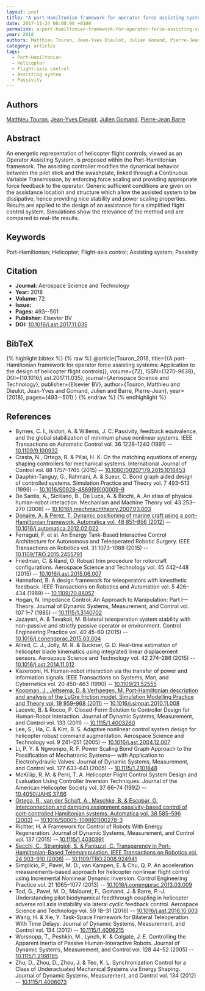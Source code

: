 ```yaml
---
layout: post
title: "A port-Hamiltonian framework for operator force assisting systems: Application to the design of helicopter flight controls"
date: 2017-11-24 00:00:00 +0100
permalink: a-port-hamiltonian-framework-for-operator-force-assisting-systems-application-to-the-design-of-helicopter-flight-controls
year: 2018
authors: Matthieu Touron, Jean-Yves Dieulot, Julien Gomand, Pierre-Jean Barre
category: articles
tags:
  - Port-Hamiltonian
  - Helicopter
  - Flight-axis control
  - Assisting system
  - Passivity
---
```

 
## Authors
[Matthieu Touron](authors/matthieu_touron), [Jean-Yves Dieulot](authors/jean_yves_dieulot), [Julien Gomand](authors/julien_gomand), [Pierre-Jean Barre](authors/pierre_jean_barre)
 
## Abstract
An energetic representation of helicopter flight controls, viewed as an Operator Assisting System, is proposed within the Port-Hamiltonian framework. The assisting controller modifies the dynamical behavior between the pilot stick and the swashplate, linked through a Continuous Variable Transmission, by enforcing force scaling and providing appropriate force feedback to the operator. Generic sufficient conditions are given on the assistance location and structure which allow the assisted system to be dissipative, hence providing nice stability and power scaling properties. Results are applied to the design of an assistance for a simplified flight control system. Simulations show the relevance of the method and are compared to real-life results.
 
## Keywords
Port-Hamiltonian; Helicopter; Flight-axis control; Assisting system; Passivity
 
## Citation
- **Journal:** Aerospace Science and Technology
- **Year:** 2018
- **Volume:** 72
- **Issue:** 
- **Pages:** 493--501
- **Publisher:** Elsevier BV
- **DOI:** [10.1016/j.ast.2017.11.035](https://doi.org/10.1016/j.ast.2017.11.035)
 
## BibTeX
{% highlight bibtex %}
{% raw %}
@article{Touron_2018,
  title={{A port-Hamiltonian framework for operator force assisting systems: Application to the design of helicopter flight controls}},
  volume={72},
  ISSN={1270-9638},
  DOI={10.1016/j.ast.2017.11.035},
  journal={Aerospace Science and Technology},
  publisher={Elsevier BV},
  author={Touron, Matthieu and Dieulot, Jean-Yves and Gomand, Julien and Barre, Pierre-Jean},
  year={2018},
  pages={493--501}
}
{% endraw %}
{% endhighlight %}
 
## References
- Byrnes, C. I., Isidori, A. & Willems, J. C. Passivity, feedback equivalence, and the global stabilization of minimum phase nonlinear systems. IEEE Transactions on Automatic Control vol. 36 1228–1240 (1991) -- [10.1109/9.100932](https://doi.org/10.1109/9.100932)
- Crasta, N., Ortega, R. & Pillai, H. K. On the matching equations of energy shaping controllers for mechanical systems. International Journal of Control vol. 88 1757–1765 (2015) -- [10.1080/00207179.2015.1016453](https://doi.org/10.1080/00207179.2015.1016453)
- Dauphin-Tanguy, G., Rahmani, A. & Sueur, C. Bond graph aided design of controlled systems. Simulation Practice and Theory vol. 7 493–513 (1999) -- [10.1016/S0928-4869(99)00009-9](https://doi.org/10.1016/S0928-4869(99)00009-9)
- De Santis, A., Siciliano, B., De Luca, A. & Bicchi, A. An atlas of physical human–robot interaction. Mechanism and Machine Theory vol. 43 253–270 (2008) -- [10.1016/j.mechmachtheory.2007.03.003](https://doi.org/10.1016/j.mechmachtheory.2007.03.003)
- [Donaire, A. & Perez, T. Dynamic positioning of marine craft using a port-Hamiltonian framework. Automatica vol. 48 851–856 (2012)](dynamic-positioning-of-marine-craft-using-a-port-hamiltonian-framework) -- [10.1016/j.automatica.2012.02.022](https://doi.org/10.1016/j.automatica.2012.02.022)
- Ferraguti, F. et al. An Energy Tank-Based Interactive Control Architecture for Autonomous and Teleoperated Robotic Surgery. IEEE Transactions on Robotics vol. 31 1073–1088 (2015) -- [10.1109/TRO.2015.2455791](https://doi.org/10.1109/TRO.2015.2455791)
- Friedman, C. & Rand, O. Robust trim procedure for rotorcraft configurations. Aerospace Science and Technology vol. 45 442–448 (2015) -- [10.1016/j.ast.2015.06.007](https://doi.org/10.1016/j.ast.2015.06.007)
- Hannaford, B. A design framework for teleoperators with kinesthetic feedback. IEEE Transactions on Robotics and Automation vol. 5 426–434 (1989) -- [10.1109/70.88057](https://doi.org/10.1109/70.88057)
- Hogan, N. Impedance Control: An Approach to Manipulation: Part I—Theory. Journal of Dynamic Systems, Measurement, and Control vol. 107 1–7 (1985) -- [10.1115/1.3140702](https://doi.org/10.1115/1.3140702)
- Jazayeri, A. & Tavakoli, M. Bilateral teleoperation system stability with non-passive and strictly passive operator or environment. Control Engineering Practice vol. 40 45–60 (2015) -- [10.1016/j.conengprac.2015.03.004](https://doi.org/10.1016/j.conengprac.2015.03.004)
- Allred, C. J., Jolly, M. R. & Buckner, G. D. Real-time estimation of helicopter blade kinematics using integrated linear displacement sensors. Aerospace Science and Technology vol. 42 274–286 (2015) -- [10.1016/j.ast.2014.11.012](https://doi.org/10.1016/j.ast.2014.11.012)
- Kazerooni, H. Human-robot interaction via the transfer of power and information signals. IEEE Transactions on Systems, Man, and Cybernetics vol. 20 450–463 (1990) -- [10.1109/21.52555](https://doi.org/10.1109/21.52555)
- [Koopman, J., Jeltsema, D. & Verhaegen, M. Port-Hamiltonian description and analysis of the LuGre friction model. Simulation Modelling Practice and Theory vol. 19 959–968 (2011)](port-hamiltonian-description-and-analysis-of-the-lugre-friction-model) -- [10.1016/j.simpat.2010.11.008](https://doi.org/10.1016/j.simpat.2010.11.008)
- Lacevic, B. & Rocco, P. Closed-Form Solution to Controller Design for Human-Robot Interaction. Journal of Dynamic Systems, Measurement, and Control vol. 133 (2011) -- [10.1115/1.4003260](https://doi.org/10.1115/1.4003260)
- Lee, S., Ha, C. & Kim, B. S. Adaptive nonlinear control system design for helicopter robust command augmentation. Aerospace Science and Technology vol. 9 241–251 (2005) -- [10.1016/j.ast.2004.12.007](https://doi.org/10.1016/j.ast.2004.12.007)
- Li, P. Y. & Ngwompo, R. F. Power Scaling Bond Graph Approach to the Passification of Mechatronic Systems— with Application to Electrohydraulic Valves. Journal of Dynamic Systems, Measurement, and Control vol. 127 633–641 (2005) -- [10.1115/1.2101848](https://doi.org/10.1115/1.2101848)
- McKillip, R. M. & Perri, T. A. Helicopter Flight Control System Design and Evaluation Using Controller Inversion Techniques. Journal of the American Helicopter Society vol. 37 66–74 (1992) -- [10.4050/JAHS.37.66](https://doi.org/10.4050/JAHS.37.66)
- [Ortega, R., van der Schaft, A., Maschke, B. & Escobar, G. Interconnection and damping assignment passivity-based control of port-controlled Hamiltonian systems. Automatica vol. 38 585–596 (2002)](interconnection-and-damping-assignment-passivity-based-control-of-port-controlled-hamiltonian-systems) -- [10.1016/S0005-1098(01)00278-3](https://doi.org/10.1016/S0005-1098(01)00278-3)
- Richter, H. A Framework for Control of Robots With Energy Regeneration. Journal of Dynamic Systems, Measurement, and Control vol. 137 (2015) -- [10.1115/1.4030391](https://doi.org/10.1115/1.4030391)
- [Secchi, C., Stramigioli, S. & Fantuzzi, C. Transparency in Port-Hamiltonian-Based Telemanipulation. IEEE Transactions on Robotics vol. 24 903–910 (2008)](transparency-in-port-hamiltonian-based-telemanipulation) -- [10.1109/TRO.2008.924941](https://doi.org/10.1109/TRO.2008.924941)
- Simplício, P., Pavel, M. D., van Kampen, E. & Chu, Q. P. An acceleration measurements-based approach for helicopter nonlinear flight control using Incremental Nonlinear Dynamic Inversion. Control Engineering Practice vol. 21 1065–1077 (2013) -- [10.1016/j.conengprac.2013.03.009](https://doi.org/10.1016/j.conengprac.2013.03.009)
- Tod, G., Pavel, M. D., Malburet, F., Gomand, J. & Barre, P.-J. Understanding pilot biodynamical feedthrough coupling in helicopter adverse roll axis instability via lateral cyclic feedback control. Aerospace Science and Technology vol. 59 18–31 (2016) -- [10.1016/j.ast.2016.10.003](https://doi.org/10.1016/j.ast.2016.10.003)
- Wang, H. & Xie, Y. Task-Space Framework for Bilateral Teleoperation With Time Delays. Journal of Dynamic Systems, Measurement, and Control vol. 134 (2012) -- [10.1115/1.4006215](https://doi.org/10.1115/1.4006215)
- Worsnopp, T., Peshkin, M., Lynch, K. & Colgate, J. E. Controlling the Apparent Inertia of Passive Human-Interactive Robots. Journal of Dynamic Systems, Measurement, and Control vol. 128 44–52 (2005) -- [10.1115/1.2168165](https://doi.org/10.1115/1.2168165)
- Zhu, D., Zhou, D., Zhou, J. & Teo, K. L. Synchronization Control for a Class of Underactuated Mechanical Systems via Energy Shaping. Journal of Dynamic Systems, Measurement, and Control vol. 134 (2012) -- [10.1115/1.4006073](https://doi.org/10.1115/1.4006073)

